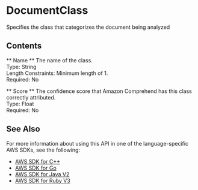 # DocumentClass<a name="API_DocumentClass"></a>

Specifies the class that categorizes the document being analyzed

## Contents<a name="API_DocumentClass_Contents"></a>

 ** Name **   <a name="comprehend-Type-DocumentClass-Name"></a>
The name of the class\.  
Type: String  
Length Constraints: Minimum length of 1\.  
Required: No

 ** Score **   <a name="comprehend-Type-DocumentClass-Score"></a>
The confidence score that Amazon Comprehend has this class correctly attributed\.  
Type: Float  
Required: No

## See Also<a name="API_DocumentClass_SeeAlso"></a>

For more information about using this API in one of the language\-specific AWS SDKs, see the following:
+  [AWS SDK for C\+\+](https://docs.aws.amazon.com/goto/SdkForCpp/comprehend-2017-11-27/DocumentClass) 
+  [AWS SDK for Go](https://docs.aws.amazon.com/goto/SdkForGoV1/comprehend-2017-11-27/DocumentClass) 
+  [AWS SDK for Java V2](https://docs.aws.amazon.com/goto/SdkForJavaV2/comprehend-2017-11-27/DocumentClass) 
+  [AWS SDK for Ruby V3](https://docs.aws.amazon.com/goto/SdkForRubyV3/comprehend-2017-11-27/DocumentClass) 